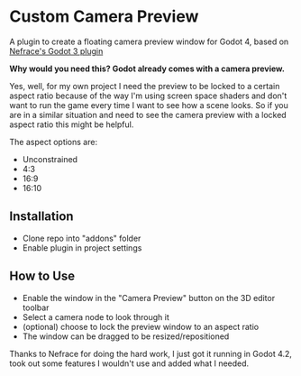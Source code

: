 # Custom Camera Preview
A plugin to create a floating camera preview window for Godot 4, based on [Nefrace's Godot 3 plugin](https://github.com/nefrace/godot-camera-preview)

**Why would you need this? Godot already comes with a camera preview.**

Yes, well, for my own project I need the preview to be locked to a certain aspect ratio because of the way I'm using screen space shaders and don't want to run the game every time I want to see how a scene looks.
So if you are in a similar situation and need to see the camera preview with a locked aspect ratio this might be helpful.

The aspect options are:
- Unconstrained
- 4:3
- 16:9
- 16:10

## Installation
 - Clone repo into "addons" folder
 - Enable plugin in project settings

## How to Use
- Enable the window in the "Camera Preview" button on the 3D editor toolbar
- Select a camera node to look through it
- (optional) choose to lock the preview window to an aspect ratio
- The window can be dragged to be resized/repositioned

Thanks to Nefrace for doing the hard work, I just got it running in Godot 4.2, took out some features I wouldn't use and added what I needed.
